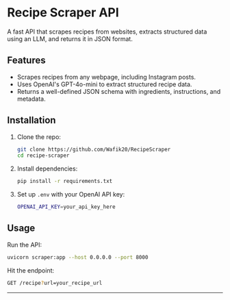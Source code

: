 # Recipe Scraper API

A fast API that scrapes recipes from websites, extracts structured data using an LLM, and returns it in JSON format.

## Features
- Scrapes recipes from any webpage, including Instagram posts.
- Uses OpenAI's GPT-4o-mini to extract structured recipe data.
- Returns a well-defined JSON schema with ingredients, instructions, and metadata.

## Installation
1. Clone the repo:
   ```sh
   git clone https://github.com/Wafik20/RecipeScraper
   cd recipe-scraper
   ```
2. Install dependencies:
   ```sh
   pip install -r requirements.txt
   ```
3. Set up `.env` with your OpenAI API key:
   ```sh
   OPENAI_API_KEY=your_api_key_here
   ```

## Usage
Run the API:
```sh
uvicorn scraper:app --host 0.0.0.0 --port 8000
```

Hit the endpoint:
```sh
GET /recipe?url=your_recipe_url
```
****
